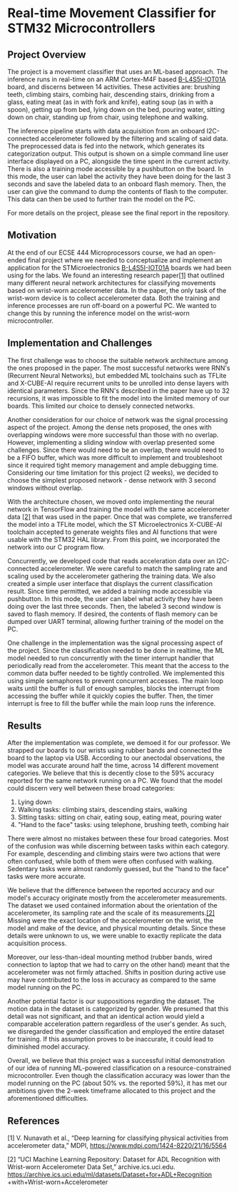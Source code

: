 # Real-time Movement Classifier for STM32 Microcontrollers

## Project Overview
The project is a movement classifier that uses an ML-based approach. The inference runs in real-time on an ARM Cortex-M4F based [B-L4S5I-IOT01A](https://www.st.com/en/evaluation-tools/b-l4s5i-iot01a.html) board, and discerns between 14 activities. These activities are: brushing teeth, climbing stairs, combing hair, descending stairs, drinking from a glass, eating meat (as in with fork and knife), eating soup (as in with a spoon), getting up from bed, lying down on the bed, pouring water, sitting down on chair, standing up from chair, using telephone and walking.

The inference pipeline starts with data acquisition from an onboard I2C-connected accelerometer followed by the filtering and scaling of said data. The preprocessed data is fed into the network, which generates its categorization output. This output is shown on a simple command line user interface displayed on a PC, alongside the time spent in the current activity. There is also a training mode accessible by a pushbutton on the board. In this mode, the user can label the activity they have been doing for the last 3 seconds and save the labeled data to an onboard flash memory. Then, the user can give the command to dump the contents of flash to the computer. This data can then be used to further train the model on the PC. 

For more details on the project, please see the final report in the repository.

## Motivation
At the end of our ECSE 444 Microprocessors course, we had an open-ended final project where we needed to conceptualize and implement an application for the STMicroelectronics [B-L4S5I-IOT01A](https://www.st.com/en/evaluation-tools/b-l4s5i-iot01a.html) boards we had been using for the labs. We found an interesting research paper[[1]](#1) that outlined many different neural network architectures for classifying movements based on wrist-worn accelerometer data. In the paper, the only task of the wrist-worn device is to collect accelerometer data. Both the training and inference processes are run off-board on a powerful PC. We wanted to change this by running the inference model on the wrist-worn microcontroller.

## Implementation and Challenges
The first challenge was to choose the suitable network architecture among the ones proposed in the paper. The most successful networks were RNN's (Recurrent Neural Networks), but embedded ML toolchains such as TFLite and X-CUBE-AI require recurrent units to be unrolled into dense layers with identical parameters. Since the RNN's described in the paper have up to 32 recursions, it was impossible to fit the model into the limited memory of our boards. This limited our choice to densely connected networks.

Another consideration for our choice of network was the signal processing aspect of the project. Among the dense nets proposed, the ones with overlapping windows were more successful than those with no overlap. However, implementing a sliding window with overlap presented some challenges. Since there would need to be an overlap, there would need to be a FIFO buffer, which was more difficult to implement and troubleshoot since it required tight memory management and ample debugging time. Considering our time limitation for this project (2 weeks), we decided to choose the simplest proposed network - dense network with 3 second windows without overlap.

With the architecture chosen, we moved onto implementing the neural network in TensorFlow and training the model with the same accelerometer data [[2]](#1) that was used in the paper. Once that was complete, we transferred the model into a TFLite model, which the ST Microelectronics X-CUBE-AI toolchain accepted to generate weights files and AI functions that were usable with the STM32 HAL library. From this point, we incorporated the network into our C program flow.

Concurrently, we developed code that reads acceleration data over an I2C-connected accelerometer. We were careful to match the sampling rate and scaling used by the accelerometer gathering the training data. We also created a simple user interface that displays the current classification result. Since time permitted, we added a training mode accessible via pushbutton. In this mode, the user can label what activity they have been doing over the last three seconds. Then, the labeled 3 second window is saved to flash memory. If desired, the contents of flash memory can be dumped over UART terminal, allowing further training of the model on the PC.

One challenge in the implementation was the signal processing aspect of the project. Since the classification needed to be done in realtime, the ML model needed to run concurrently with the timer interrupt handler that periodically read from the accelerometer. This meant that the access to the common data buffer needed to be tightly controlled. We implemented this using simple semaphores to prevent concurrent accesses. The main loop waits until the buffer is full of enough samples, blocks the interrupt from accessing the buffer while it quickly copies the buffer. Then, the timer interrupt is free to fill the buffer while the main loop runs the inference.

## Results
After the implementation was complete, we demoed it for our professor. We strapped our boards to our wrists using rubber bands and connected the board to the laptop via USB. According to our anectodal observations, the model was accurate around half the time, across 14 different movement categories. We believe that this is decently close to the 59% accuracy reported for the same network running on a PC. We found that the model could discern very well between these broad categories:

1. Lying down
2. Walking tasks: climbing stairs, descending stairs, walking
3. Sitting tasks: sitting on chair, eating soup, eating meat, pouring water
4. "Hand to the face" tasks: using telephone, brushing teeth, combing hair

There were almost no mistakes between these four broad categories. Most of the confusion was while discerning between tasks within each category. For example, descending and climbing stairs were two actions that were often confused, while both of them were often confused with walking. Sedentary tasks were almost randomly guessed, but the "hand to the face" tasks were more accurate.

We believe that the difference between the reported accuracy and our model's accuracy originate mostly from the accelerometer measurements. The dataset we used contained information about the orientation of the accelerometer, its sampling rate and the scale of its measurements.[[2]](#1) Missing were the exact location of the accelerometer on the wrist, the model and make of the device, and physical mounting details. Since these details were unknown to us, we were unable to exactly replicate the data acquisition process. 

Moreover, our less-than-ideal mounting method (rubber bands, wired connection to laptop that we had to carry on the other hand) meant that the accelerometer was not firmly attached. Shifts in position during active use may have contributed to the loss in accuracy as compared to the same model running on the PC.

Another potential factor is our suppositions regarding the dataset. The motion data in the dataset is categorized by gender. We presumed that this detail was not significant, and that an identical action would yield a comparable acceleration pattern regardless of the user's gender. As such, we disregarded the gender classification and employed the entire dataset for training. If this assumption proves to be inaccurate, it could lead to diminished model accuracy.

Overall, we believe that this project was a successful initial demonstration of our idea of running ML-powered classification on a resource-constrained microcontroller. Even though the classification accuracy was lower than the model running on the PC (about 50% vs. the reported 59%), it has met our ambitions given the 2-week timeframe allocated to this project and the aforementioned difficulties.

## References
<a id="1">[1]</a>
V. Nunavath et al., “Deep learning for classifying physical activities from accelerometer data,” MDPI, https://www.mdpi.com/1424-8220/21/16/5564

<a id="1">[2]</a>
“UCI Machine Learning Repository: Dataset for ADL Recognition
with Wrist-worn Accelerometer Data Set,” archive.ics.uci.edu.
https://archive.ics.uci.edu/ml/datasets/Dataset+for+ADL+Recognition
+with+Wrist-worn+Accelerometer

